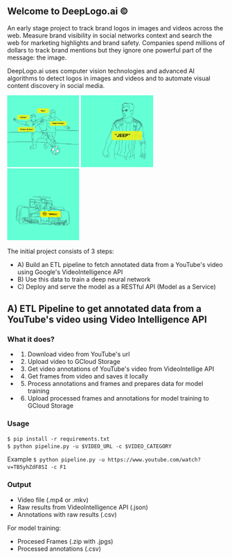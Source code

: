 ## Welcome to DeepLogo.ai ©

An early stage project to track brand logos in images and videos across the web. Measure brand visibility in social networks context and search the web for marketing highlights and brand safety. Companies spend millions of dollars to track brand mentions but they ignore one powerful part of the message: the image. 

DeepLogo.ai uses computer vision technologies and advanced AI algorithms to detect logos in images and videos and to automate visual content discovery in social media.
 
<p float="center">
  <img src="static/a9231fbb-0272-40c9-8178-66e883d83813.jpeg" width="33%" />
  <img src="static/b61426dc-dc89-4ab7-9496-7264f490c088.jpeg" width="33%" /> 
  <img src="static/375f3a12-b4cb-4656-a360-1e4ce982a9ba.jpeg" width="33%" />
</p>

The initial project consists of 3 steps:

- A) Build an ETL pipeline to fetch annotated data from a YouTube's video using Google's VideoIntelligence API
- B) Use this data to train a deep neural network
- C) Deploy and serve the model as a RESTful API (Model as a Service)

## A) ETL Pipeline to get annotated data from a YouTube's video using Video Intelligence API

### What it does?
- 1) Download video from YouTube's url
- 2) Upload video to GCloud Storage
- 3) Get video annotations of YouTube's video from VideoIntellige API
- 4) Get frames from video and saves it locally
- 5) Process annotations and frames and prepares data for model training
- 6) Upload processed frames and annotations for model training to GCloud Storage

### Usage

`$ pip install -r requirements.txt`  
`$ python pipeline.py -u $VIDEO_URL -c $VIDEO_CATEGORY`

Example
`$ python pipeline.py -u https://www.youtube.com/watch?v=TB5yhZdF8SI -c F1`


### Output
- Video file (.mp4 or .mkv)
- Raw results from VideoIntelligence API (.json)
- Annotations with raw results (.csv)

For model training:
- Procesed Frames (.zip with .jpgs)
- Processed annotations (.csv)
